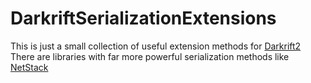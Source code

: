 # DarkriftSerializationExtensions

This is just a small collection of useful extension methods for [Darkrift2](https://darkriftnetworking.com/DarkRift2)
There are libraries with far more powerful serialization methods like [NetStack](https://github.com/nxrighthere/NetStack)